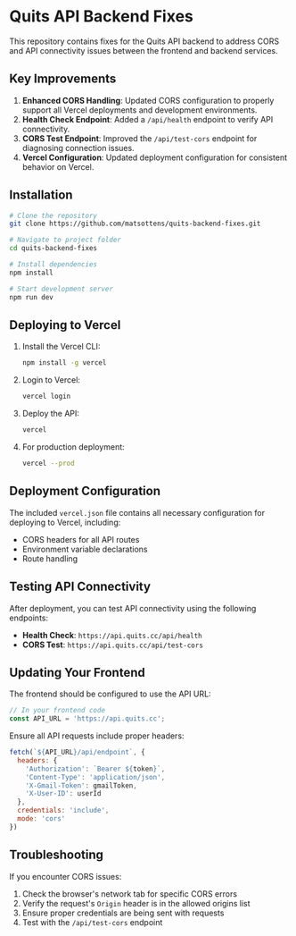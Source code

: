 # Quits API Backend Fixes

This repository contains fixes for the Quits API backend to address CORS and API connectivity issues between the frontend and backend services.

## Key Improvements

1. **Enhanced CORS Handling**: Updated CORS configuration to properly support all Vercel deployments and development environments.
2. **Health Check Endpoint**: Added a `/api/health` endpoint to verify API connectivity.
3. **CORS Test Endpoint**: Improved the `/api/test-cors` endpoint for diagnosing connection issues.
4. **Vercel Configuration**: Updated deployment configuration for consistent behavior on Vercel.

## Installation

```bash
# Clone the repository
git clone https://github.com/matsottens/quits-backend-fixes.git

# Navigate to project folder
cd quits-backend-fixes

# Install dependencies
npm install

# Start development server
npm run dev
```

## Deploying to Vercel

1. Install the Vercel CLI:
   ```bash
   npm install -g vercel
   ```

2. Login to Vercel:
   ```bash
   vercel login
   ```

3. Deploy the API:
   ```bash
   vercel
   ```

4. For production deployment:
   ```bash
   vercel --prod
   ```

## Deployment Configuration

The included `vercel.json` file contains all necessary configuration for deploying to Vercel, including:

- CORS headers for all API routes
- Environment variable declarations
- Route handling

## Testing API Connectivity

After deployment, you can test API connectivity using the following endpoints:

- **Health Check**: `https://api.quits.cc/api/health`
- **CORS Test**: `https://api.quits.cc/api/test-cors`

## Updating Your Frontend

The frontend should be configured to use the API URL:

```javascript
// In your frontend code
const API_URL = 'https://api.quits.cc';
```

Ensure all API requests include proper headers:

```javascript
fetch(`${API_URL}/api/endpoint`, {
  headers: {
    'Authorization': `Bearer ${token}`,
    'Content-Type': 'application/json',
    'X-Gmail-Token': gmailToken,
    'X-User-ID': userId
  },
  credentials: 'include',
  mode: 'cors'
})
```

## Troubleshooting

If you encounter CORS issues:

1. Check the browser's network tab for specific CORS errors
2. Verify the request's `Origin` header is in the allowed origins list
3. Ensure proper credentials are being sent with requests
4. Test with the `/api/test-cors` endpoint 